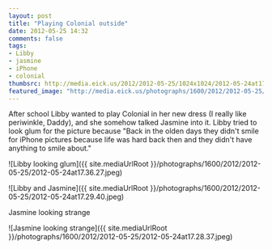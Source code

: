 ```yaml
---
layout: post
title: "Playing Colonial outside"
date: 2012-05-25 14:32
comments: false
tags: 
- Libby
- jasmine
- iPhone
- colonial
thumbsrc: http://media.eick.us/2012/2012-05-25/1024x1024/2012-05-24at17.29.40.jpeg
featured_image: "http://media.eick.us/photographs/1600/2012/2012-05-25/2012-05-24at17.36.27.jpeg"
---
```

After school Libby wanted to play Colonial in her new dress (I really like periwinkle, Daddy), and she somehow talked Jasmine into it.  Libby tried to look glum for the picture because "Back in the olden days they didn't smile for iPhone pictures because life was hard back then and they didn't have anything to smile about."




![Libby looking glum]({{ site.mediaUrlRoot }}/photographs/1600/2012/2012-05-25/2012-05-24at17.36.27.jpeg)




![Libby and Jasmine]({{ site.mediaUrlRoot }}/photographs/1600/2012/2012-05-25/2012-05-24at17.29.40.jpeg)



Jasmine looking strange



![Jasmine looking strange]({{ site.mediaUrlRoot }}/photographs/1600/2012/2012-05-25/2012-05-24at17.28.37.jpeg)

